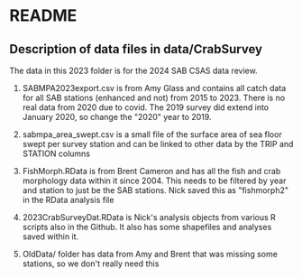 # README
## Description of data files in data/CrabSurvey

The data in this 2023 folder is for the 2024 SAB CSAS data review. 

1. SABMPA2023export.csv is from Amy Glass and contains all catch data for all SAB stations (enhanced and not) from 2015 to 2023. 
There is no real data from 2020 due to covid. The 2019 survey did extend into January 2020, so change the "2020" year to 2019. 

2. sabmpa_area_swept.csv is a small file of the surface area of sea floor swept per survey station and can be linked to other data by the TRIP and STATION columns

3. FishMorph.RData is from Brent Cameron and has all the fish and crab morphology data within it since 2004. This needs to be filtered by year and station to just be the SAB stations. 
   Nick saved this as "fishmorph2" in the RData analysis file
   
4. 2023CrabSurveyDat.RData is Nick's analysis objects from various R scripts also in the Github. It also has some shapefiles and analyses saved within it.

5. OldData/ folder has data from Amy and Brent that was missing some stations, so we don't really need this
